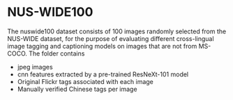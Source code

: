 # NUS-WIDE100

The nuswide100 dataset consists of 100 images randomly selected from the NUS-WIDE dataset, for the purpose of evaluating different cross-lingual image tagging and captioning models on images that are not from MS-COCO. The folder contains

+ jpeg images
+ cnn features extracted by a pre-trained ResNeXt-101 model
+ Original Flickr tags associated with each image
+ Manually verified Chinese tags per image
